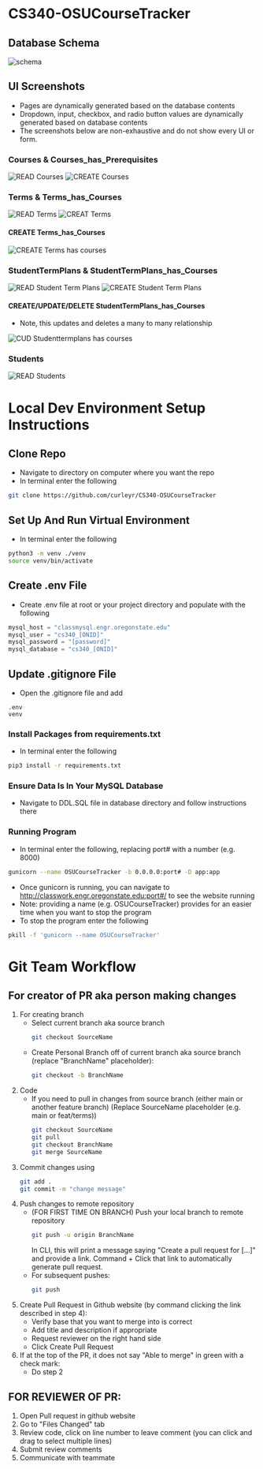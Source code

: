 # CS340-OSUCourseTracker
## Database Schema
![schema](https://github.com/user-attachments/assets/5b640c39-7e74-49a2-adf2-5c8c3af98cf4)

## UI Screenshots
- Pages are dynamically generated based on the database contents
- Dropdown, input, checkbox, and radio button values are dynamically generated based on database contents
- The screenshots below are non-exhaustive and do not show every UI or form.
### Courses & Courses_has_Prerequisites
![READ Courses](https://github.com/user-attachments/assets/e2d498ae-aec6-45c3-85d5-7f9c4bc1d742)
![CREATE Courses](https://github.com/user-attachments/assets/d7ad4386-935a-4f90-9ed7-636f190a6424)
### Terms & Terms_has_Courses
![READ Terms](https://github.com/user-attachments/assets/87550fe0-e6c4-452d-9136-866cd7fce3d7)
![CREAT Terms](https://github.com/user-attachments/assets/1f36e4da-8f7c-4c32-9f4b-d17920517af9)
#### CREATE Terms_has_Courses
![CREATE Terms has courses](https://github.com/user-attachments/assets/bfe8d2ea-801a-4b4a-86e3-971e6d59f077)
### StudentTermPlans & StudentTermPlans_has_Courses
![READ Student Term Plans](https://github.com/user-attachments/assets/f5b46e60-3115-4a2e-8235-ea7183d0bac2)
![CREATE Student Term Plans](https://github.com/user-attachments/assets/bb6c90da-a41a-42a0-a96b-13e3ea2f4cec)
#### CREATE/UPDATE/DELETE StudentTermPlans_has_Courses
- Note, this updates and deletes a many to many relationship

![CUD Studenttermplans has courses](https://github.com/user-attachments/assets/ada40730-02f3-47c9-9019-d282faf22355)
### Students
![READ Students](https://github.com/user-attachments/assets/26ebdbd7-cf99-4be6-8307-471d64cbd7c2)

# Local Dev Environment Setup Instructions
## Clone Repo
- Navigate to directory on computer where you want the repo
- In terminal enter the following
```bash
git clone https://github.com/curleyr/CS340-OSUCourseTracker
```

## Set Up And Run Virtual Environment
- In terminal enter the following
```bash
python3 -m venv ./venv
source venv/bin/activate
```

## Create .env File
- Create .env file at root or your project directory and populate with the following
```python
mysql_host = "classmysql.engr.oregonstate.edu"
mysql_user = "cs340_[ONID]"  
mysql_password = "[password]"  
mysql_database = "cs340_[ONID]"
```

## Update .gitignore File
- Open the .gitignore file and add
```
.env
venv
```

### Install Packages from requirements.txt
- In terminal enter the following
```bash
pip3 install -r requirements.txt
```

### Ensure Data Is In Your MySQL Database
- Navigate to DDL.SQL file in database directory and follow instructions there

### Running Program
- In terminal enter the following, replacing port# with a number (e.g. 8000)
```bash
gunicorn --name OSUCourseTracker -b 0.0.0.0:port# -D app:app
```
- Once gunicorn is running, you can navigate to http://classwork.engr.oregonstate.edu:port#/ to see the website running
- Note: providing a name (e.g. OSUCourseTracker) provides for an easier time when you want to stop the program
- To stop the program enter the following
```bash
pkill -f 'gunicorn --name OSUCourseTracker'
```

# Git Team Workflow
## For creator of PR aka person making changes
1. For creating branch
    - Select current branch aka source branch
        ```sh
        git checkout SourceName
        ```
    - Create Personal Branch off of current branch aka source branch (replace "BranchName" placeholder):
        ```sh
        git checkout -b BranchName
        ```
2. Code
    - If you need to pull in changes from source branch (either main or another feature branch)
    (Replace SourceName placeholder (e.g. main or feat/terms))
        ```sh
        git checkout SourceName
        git pull
        git checkout BranchName
        git merge SourceName
        ```
3. Commit changes using
    ```sh
    git add .
    git commit -m "change message"
    ```
4. Push changes to remote repository
    - (FOR FIRST TIME ON BRANCH) Push your local branch to remote repository 
        ```sh
        git push -u origin BranchName
        ```
        In CLI, this will print a message saying "Create a pull request for [...]" and provide a link. Command + Click that link to automatically generate pull request.
    - For subsequent pushes:
        ```sh
        git push
        ```
5. Create Pull Request in Github website (by command clicking the link described in step 4):
    - Verify base that you want to merge into is correct
    - Add title and description if appropriate
    - Request reviewer on the right hand side
    - Click Create Pull Request
6. If at the top of the PR, it does not say "Able to merge" in green with a check mark:
    - Do step 2

## FOR REVIEWER OF PR:
1. Open Pull request in github website
2. Go to "Files Changed" tab
3. Review code, click on line number to leave comment (you can click and drag to select multiple lines)
4. Submit review comments
5. Communicate with teammate

